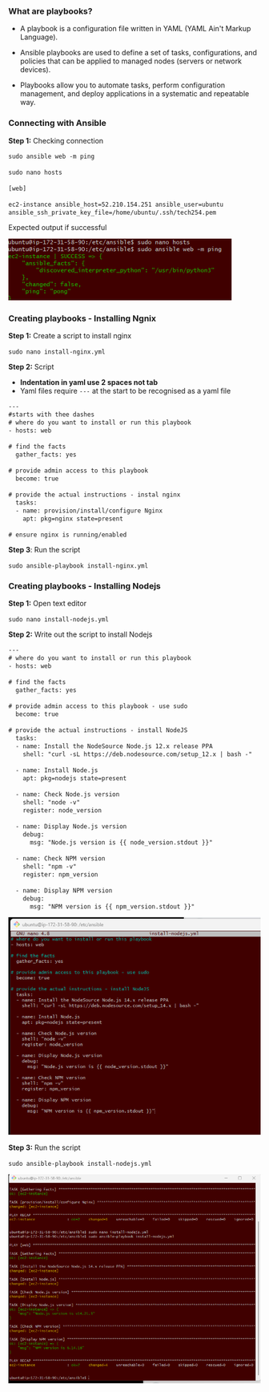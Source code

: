 ### What are playbooks?

- A playbook is a configuration file written in YAML (YAML Ain't Markup Language). 

- Ansible playbooks are used to define a set of tasks, configurations, and policies that can be applied to managed nodes (servers or network devices).

- Playbooks allow you to automate tasks, perform configuration management, and deploy applications in a systematic and repeatable way.

### Connecting with Ansible

**Step 1:** Checking connection 

```
sudo ansible web -m ping

sudo nano hosts

[web]

ec2-instance ansible_host=52.210.154.251 ansible_user=ubuntu ansible_ssh_private_key_file=/home/ubuntu/.ssh/tech254.pem

```

Expected output if successful

![Alt text](Images/worked.png)

### Creating playbooks - Installing Ngnix

**Step 1:** Create a script to install nginx

`sudo nano install-nginx.yml`

**Step 2:** Script

- **Indentation in yaml use 2 spaces not tab**
- Yaml files require `---` at the start to be recognised as a yaml file

```
---
#starts with thee dashes
# where do you want to install or run this playbook
- hosts: web

# find the facts
  gather_facts: yes

# provide admin access to this playbook
  become: true

# provide the actual instructions - instal nginx
  tasks:
  - name: provision/install/configure Nginx
    apt: pkg=nginx state=present

# ensure nginx is running/enabled
```

**Step 3**: Run the script

`sudo ansible-playbook install-nginx.yml`

### Creating playbooks - Installing Nodejs

**Step 1:** Open text editor

`sudo nano install-nodejs.yml`

**Step 2:** Write out the script to install Nodejs

```
---
# where do you want to install or run this playbook
- hosts: web

# find the facts
  gather_facts: yes

# provide admin access to this playbook - use sudo
  become: true

# provide the actual instructions - install NodeJS
  tasks:
  - name: Install the NodeSource Node.js 12.x release PPA
    shell: "curl -sL https://deb.nodesource.com/setup_12.x | bash -"

  - name: Install Node.js
    apt: pkg=nodejs state=present

  - name: Check Node.js version
    shell: "node -v"
    register: node_version

  - name: Display Node.js version
    debug:
      msg: "Node.js version is {{ node_version.stdout }}"

  - name: Check NPM version
    shell: "npm -v"
    register: npm_version

  - name: Display NPM version
    debug:
      msg: "NPM version is {{ npm_version.stdout }}"
```

![Alt text](Images/node.png)

**Step 3:** Run the script

`sudo ansible-playbook install-nodejs.yml`

![Alt text](Images/play.png)
